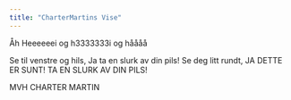 ```yaml
---
title: "CharterMartins Vise"
---
```


Åh Heeeeeei og h3333333i og håååå

Se til venstre og hils,
Ja ta en slurk av din pils!
Se deg litt rundt,
JA DETTE ER SUNT!
TA EN SLURK AV DIN PILS!

MVH 
CHARTER MARTIN
